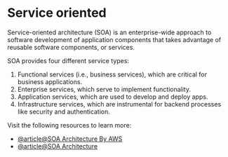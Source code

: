 # Service oriented

Service-oriented architecture (SOA) is an enterprise-wide approach to software development of application components that takes advantage of reusable software components, or services.

SOA provides four different service types:

1. Functional services (i.e., business services), which are critical for business applications.
2. Enterprise services, which serve to implement functionality.
3. Application services, which are used to develop and deploy apps.
4. Infrastructure services, which are instrumental for backend processes like security and authentication.

Visit the following resources to learn more:

- [@article@SOA Architecture By AWS](https://aws.amazon.com/what-is/service-oriented-architecture/)
- [@article@SOA Architecture](https://www.geeksforgeeks.org/service-oriented-architecture/)
